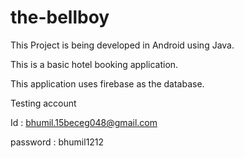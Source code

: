 # the-bellboy
This Project is being developed in Android using Java.

This is a basic hotel booking application.

This application uses firebase as the database.

Testing account

Id : bhumil.15beceg048@gmail.com

password : bhumil1212

